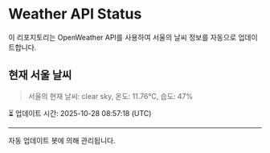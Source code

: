 
# Weather API Status

이 리포지토리는 OpenWeather API를 사용하여 서울의 날씨 정보를 자동으로 업데이트합니다.

## 현재 서울 날씨
> 서울의 현재 날씨: clear sky, 온도: 11.76°C, 습도: 47%

⏳ 업데이트 시간: 2025-10-28 08:57:18 (UTC)

---
자동 업데이트 봇에 의해 관리됩니다.
